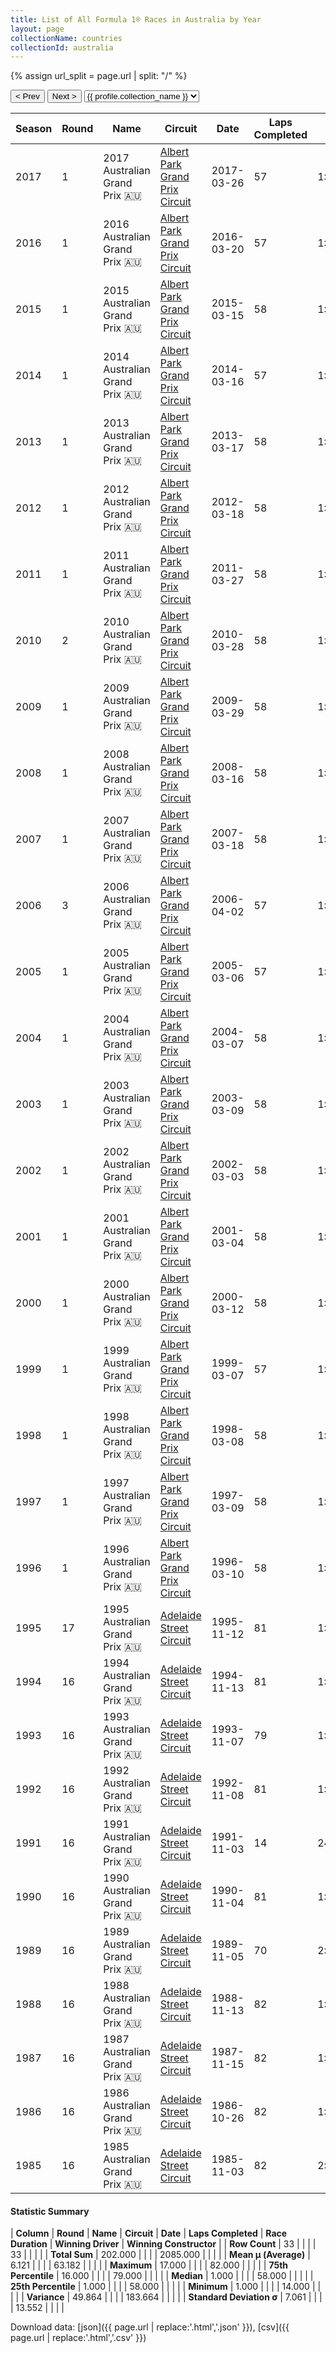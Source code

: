 ```yaml
---
title: List of All Formula 1® Races in Australia by Year
layout: page
collectionName: countries
collectionId: australia
---
```


{% assign url_split = page.url | split: "/" %}
<div id="collection-navigation">
<button onclick="selector.options[selector.selectedIndex-1].value && (window.location = selector.options[selector.selectedIndex-1].value);">&lt; Prev</button>
<button onclick="selector.options[selector.selectedIndex+1].value && (window.location = selector.options[selector.selectedIndex+1].value);">Next &gt;</button>
<select id="selector" onchange="this.options[this.selectedIndex].value && (window.location = this.options[this.selectedIndex].value);">
  {% for collectionId in site.data[page.collectionName].refs %}
    {% if collectionId == page.collectionId %}
      {% assign selected = "selected" %}
    {% else %}
      {% assign selected = "" %}
    {% endif %}
    {% assign profile = site.data[page.collectionName][collectionId].profile %}
    <option value="/f1/{{ page.collectionName }}/{{ collectionId }}/{{ url_split[4] }}" {{ selected }}>{{ profile.collection_name }}</option>
  {% endfor %}
</select>
</div>

| Season | Round | Name | Circuit | Date | Laps Completed | Race Duration | Winning Driver | Winning Constructor |
|--|--|--|--|--|--|--|--|--|
| 2017 | 1 | 2017 Australian Grand Prix 🇦🇺 | [Albert Park Grand Prix Circuit](/f1/circuits/albert_park) | 2017-03-26 | 57 | 1:24:11.672 | [Sebastian Vettel 🇩🇪](/f1/drivers/vettel) | Ferrari 🇮🇹 |
| 2016 | 1 | 2016 Australian Grand Prix 🇦🇺 | [Albert Park Grand Prix Circuit](/f1/circuits/albert_park) | 2016-03-20 | 57 | 1:48:15.565 | [Nico Rosberg 🇩🇪](/f1/drivers/rosberg) | Mercedes 🇩🇪 |
| 2015 | 1 | 2015 Australian Grand Prix 🇦🇺 | [Albert Park Grand Prix Circuit](/f1/circuits/albert_park) | 2015-03-15 | 58 | 1:31:54.067 | [Lewis Hamilton 🇬🇧](/f1/drivers/hamilton) | Mercedes 🇩🇪 |
| 2014 | 1 | 2014 Australian Grand Prix 🇦🇺 | [Albert Park Grand Prix Circuit](/f1/circuits/albert_park) | 2014-03-16 | 57 | 1:32:58.710 | [Nico Rosberg 🇩🇪](/f1/drivers/rosberg) | Mercedes 🇩🇪 |
| 2013 | 1 | 2013 Australian Grand Prix 🇦🇺 | [Albert Park Grand Prix Circuit](/f1/circuits/albert_park) | 2013-03-17 | 58 | 1:30:03.225 | [Kimi Räikkönen 🇫🇮](/f1/drivers/raikkonen) | Lotus F1 🇬🇧 |
| 2012 | 1 | 2012 Australian Grand Prix 🇦🇺 | [Albert Park Grand Prix Circuit](/f1/circuits/albert_park) | 2012-03-18 | 58 | 1:34:09.565 | [Jenson Button 🇬🇧](/f1/drivers/button) | McLaren 🇬🇧 |
| 2011 | 1 | 2011 Australian Grand Prix 🇦🇺 | [Albert Park Grand Prix Circuit](/f1/circuits/albert_park) | 2011-03-27 | 58 | 1:29:30.259 | [Sebastian Vettel 🇩🇪](/f1/drivers/vettel) | Red Bull 🇦🇹 |
| 2010 | 2 | 2010 Australian Grand Prix 🇦🇺 | [Albert Park Grand Prix Circuit](/f1/circuits/albert_park) | 2010-03-28 | 58 | 1:33:36.531 | [Jenson Button 🇬🇧](/f1/drivers/button) | McLaren 🇬🇧 |
| 2009 | 1 | 2009 Australian Grand Prix 🇦🇺 | [Albert Park Grand Prix Circuit](/f1/circuits/albert_park) | 2009-03-29 | 58 | 1:34:15.784 | [Jenson Button 🇬🇧](/f1/drivers/button) | Brawn 🇬🇧 |
| 2008 | 1 | 2008 Australian Grand Prix 🇦🇺 | [Albert Park Grand Prix Circuit](/f1/circuits/albert_park) | 2008-03-16 | 58 | 1:34:50.616 | [Lewis Hamilton 🇬🇧](/f1/drivers/hamilton) | McLaren 🇬🇧 |
| 2007 | 1 | 2007 Australian Grand Prix 🇦🇺 | [Albert Park Grand Prix Circuit](/f1/circuits/albert_park) | 2007-03-18 | 58 | 1:25:28.770 | [Kimi Räikkönen 🇫🇮](/f1/drivers/raikkonen) | Ferrari 🇮🇹 |
| 2006 | 3 | 2006 Australian Grand Prix 🇦🇺 | [Albert Park Grand Prix Circuit](/f1/circuits/albert_park) | 2006-04-02 | 57 | 1:34:27.870 | [Fernando Alonso 🇪🇸](/f1/drivers/alonso) | Renault 🇫🇷 |
| 2005 | 1 | 2005 Australian Grand Prix 🇦🇺 | [Albert Park Grand Prix Circuit](/f1/circuits/albert_park) | 2005-03-06 | 57 | 1:24:17.336 | [Giancarlo Fisichella 🇮🇹](/f1/drivers/fisichella) | Renault 🇫🇷 |
| 2004 | 1 | 2004 Australian Grand Prix 🇦🇺 | [Albert Park Grand Prix Circuit](/f1/circuits/albert_park) | 2004-03-07 | 58 | 1:24:15.757 | [Michael Schumacher 🇩🇪](/f1/drivers/michael_schumacher) | Ferrari 🇮🇹 |
| 2003 | 1 | 2003 Australian Grand Prix 🇦🇺 | [Albert Park Grand Prix Circuit](/f1/circuits/albert_park) | 2003-03-09 | 58 | 1:34:42.1 | [David Coulthard 🇬🇧](/f1/drivers/coulthard) | McLaren 🇬🇧 |
| 2002 | 1 | 2002 Australian Grand Prix 🇦🇺 | [Albert Park Grand Prix Circuit](/f1/circuits/albert_park) | 2002-03-03 | 58 | 1:35:36.792 | [Michael Schumacher 🇩🇪](/f1/drivers/michael_schumacher) | Ferrari 🇮🇹 |
| 2001 | 1 | 2001 Australian Grand Prix 🇦🇺 | [Albert Park Grand Prix Circuit](/f1/circuits/albert_park) | 2001-03-04 | 58 | 1:38:26.533 | [Michael Schumacher 🇩🇪](/f1/drivers/michael_schumacher) | Ferrari 🇮🇹 |
| 2000 | 1 | 2000 Australian Grand Prix 🇦🇺 | [Albert Park Grand Prix Circuit](/f1/circuits/albert_park) | 2000-03-12 | 58 | 1:34:01.987 | [Michael Schumacher 🇩🇪](/f1/drivers/michael_schumacher) | Ferrari 🇮🇹 |
| 1999 | 1 | 1999 Australian Grand Prix 🇦🇺 | [Albert Park Grand Prix Circuit](/f1/circuits/albert_park) | 1999-03-07 | 57 | 1:35:01.659 | [Eddie Irvine 🇬🇧](/f1/drivers/irvine) | Ferrari 🇮🇹 |
| 1998 | 1 | 1998 Australian Grand Prix 🇦🇺 | [Albert Park Grand Prix Circuit](/f1/circuits/albert_park) | 1998-03-08 | 58 | 1:31:46.0 | [Mika Häkkinen 🇫🇮](/f1/drivers/hakkinen) | McLaren 🇬🇧 |
| 1997 | 1 | 1997 Australian Grand Prix 🇦🇺 | [Albert Park Grand Prix Circuit](/f1/circuits/albert_park) | 1997-03-09 | 58 | 1:30:28.718 | [David Coulthard 🇬🇧](/f1/drivers/coulthard) | McLaren 🇬🇧 |
| 1996 | 1 | 1996 Australian Grand Prix 🇦🇺 | [Albert Park Grand Prix Circuit](/f1/circuits/albert_park) | 1996-03-10 | 58 | 1:32:50.4 | [Damon Hill 🇬🇧](/f1/drivers/damon_hill) | Williams 🇬🇧 |
| 1995 | 17 | 1995 Australian Grand Prix 🇦🇺 | [Adelaide Street Circuit](/f1/circuits/adelaide) | 1995-11-12 | 81 | 1:49:15.946 | [Damon Hill 🇬🇧](/f1/drivers/damon_hill) | Williams 🇬🇧 |
| 1994 | 16 | 1994 Australian Grand Prix 🇦🇺 | [Adelaide Street Circuit](/f1/circuits/adelaide) | 1994-11-13 | 81 | 1:47:51.4 | [Nigel Mansell 🇬🇧](/f1/drivers/mansell) | Williams 🇬🇧 |
| 1993 | 16 | 1993 Australian Grand Prix 🇦🇺 | [Adelaide Street Circuit](/f1/circuits/adelaide) | 1993-11-07 | 79 | 1:43:27.476 | [Ayrton Senna 🇧🇷](/f1/drivers/senna) | McLaren 🇬🇧 |
| 1992 | 16 | 1992 Australian Grand Prix 🇦🇺 | [Adelaide Street Circuit](/f1/circuits/adelaide) | 1992-11-08 | 81 | 1:46:54.786 | [Gerhard Berger 🇦🇹](/f1/drivers/berger) | McLaren 🇬🇧 |
| 1991 | 16 | 1991 Australian Grand Prix 🇦🇺 | [Adelaide Street Circuit](/f1/circuits/adelaide) | 1991-11-03 | 14 | 24:34.899 | [Ayrton Senna 🇧🇷](/f1/drivers/senna) | McLaren 🇬🇧 |
| 1990 | 16 | 1990 Australian Grand Prix 🇦🇺 | [Adelaide Street Circuit](/f1/circuits/adelaide) | 1990-11-04 | 81 | 1:49:44.570 | [Nelson Piquet 🇧🇷](/f1/drivers/piquet) | Benetton 🇮🇹 |
| 1989 | 16 | 1989 Australian Grand Prix 🇦🇺 | [Adelaide Street Circuit](/f1/circuits/adelaide) | 1989-11-05 | 70 | 2:00:17.421 | [Thierry Boutsen 🇧🇪](/f1/drivers/boutsen) | Williams 🇬🇧 |
| 1988 | 16 | 1988 Australian Grand Prix 🇦🇺 | [Adelaide Street Circuit](/f1/circuits/adelaide) | 1988-11-13 | 82 | 1:53:14.676 | [Alain Prost 🇫🇷](/f1/drivers/prost) | McLaren 🇬🇧 |
| 1987 | 16 | 1987 Australian Grand Prix 🇦🇺 | [Adelaide Street Circuit](/f1/circuits/adelaide) | 1987-11-15 | 82 | 1:52:56.144 | [Gerhard Berger 🇦🇹](/f1/drivers/berger) | Ferrari 🇮🇹 |
| 1986 | 16 | 1986 Australian Grand Prix 🇦🇺 | [Adelaide Street Circuit](/f1/circuits/adelaide) | 1986-10-26 | 82 | 1:54:20.388 | [Alain Prost 🇫🇷](/f1/drivers/prost) | McLaren 🇬🇧 |
| 1985 | 16 | 1985 Australian Grand Prix 🇦🇺 | [Adelaide Street Circuit](/f1/circuits/adelaide) | 1985-11-03 | 82 | 2:00:40.473 | [Keke Rosberg 🇫🇮](/f1/drivers/keke_rosberg) | Williams 🇬🇧 |

#### Statistic Summary

| **Column** | **Round** | **Name** | **Circuit** | **Date** | **Laps Completed** | **Race Duration** | **Winning Driver** | **Winning Constructor** |
| **Row Count** | 33 |  |  |  | 33 |  |  |  |
| **Total Sum** | 202.000 |  |  |  | 2085.000 |  |  |  |
| **Mean μ (Average)** | 6.121 |  |  |  | 63.182 |  |  |  |
| **Maximum** | 17.000 |  |  |  | 82.000 |  |  |  |
| **75th Percentile** | 16.000 |  |  |  | 79.000 |  |  |  |
| **Median** | 1.000 |  |  |  | 58.000 |  |  |  |
| **25th Percentile** | 1.000 |  |  |  | 58.000 |  |  |  |
| **Minimum** | 1.000 |  |  |  | 14.000 |  |  |  |
| **Variance** | 49.864 |  |  |  | 183.664 |  |  |  |
| **Standard Deviation σ** | 7.061 |  |  |  | 13.552 |  |  |  |

Download data: [json]({{ page.url | replace:'.html','.json' }}), [csv]({{ page.url | replace:'.html','.csv' }})
